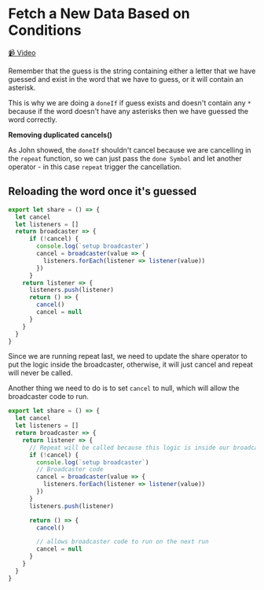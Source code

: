 # Fetch a New Data Based on Conditions

[📹 Video](https://egghead.io/lessons/egghead-fetch-a-new-data-based-on-condition)

Remember that the guess is the string containing either a letter that we have guessed and exist in the word that we have to guess, or it will contain an asterisk.

This is why we are doing a `doneIf` if guess exists and doesn't contain any `*` because if the word doesn't have any asterisks then we have guessed the word correctly.


**Removing duplicated cancels()**

As John showed, the `doneIf` shouldn't cancel because we are cancelling in the `repeat` function, so we can just pass the `done Symbol` and let another operator - in this case `repeat` trigger the cancellation. 

## Reloading the word once it's guessed


```javascript
export let share = () => {
  let cancel
  let listeners = []
  return broadcaster => {
      if (!cancel) {
        console.log(`setup broadcaster`)
        cancel = broadcaster(value => {
          listeners.forEach(listener => listener(value))
        })
      }
    return listener => {
      listeners.push(listener)
      return () => {
        cancel()
        cancel = null
      }
    }
  }
}

```

Since we are running repeat last, we need to update the share operator to put the logic inside the broadcaster, otherwise, it will just cancel and repeat will never be called.

Another thing we need to do is to set `cancel` to null, which will allow the broadcaster code to run.


```javascript
export let share = () => {
  let cancel
  let listeners = []
  return broadcaster => {
    return listener => {
      // Repeat will be called because this logic is inside our broadcaster
      if (!cancel) {
        console.log(`setup broadcaster`)
        // Broadcaster code
        cancel = broadcaster(value => {
          listeners.forEach(listener => listener(value))
        })
      }
      listeners.push(listener)

      return () => {
        cancel()

        // allows broadcaster code to run on the next run
        cancel = null
      }
    }
  }
}

```